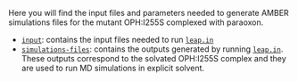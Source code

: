 Here you will find the input files and parameters needed to generate AMBER simulations files for the mutant OPH:I255S complexed with paraoxon.

- [`input`](input): contains the input files needed to run [`leap.in`](leap.in)
- [`simulations-files`](simulations-files): contains the outputs generated by running [`leap.in`](leap.in). These outputs correspond to the solvated OPH:I255S complex and they are used to run MD simulations in explicit solvent.
